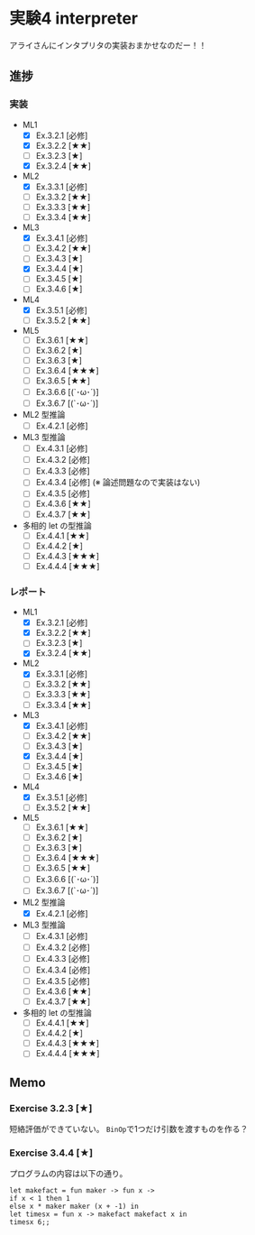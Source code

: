 # 実験4 interpreter

アライさんにインタプリタの実装おまかせなのだー！！

## 進捗
### 実装
- ML1
  * [x] Ex.3.2.1 [必修]
  * [x] Ex.3.2.2 [★★]
  * [ ] Ex.3.2.3 [★]
  * [x] Ex.3.2.4 [★★]
- ML2
  * [x] Ex.3.3.1 [必修]
  * [ ] Ex.3.3.2 [★★]
  * [ ] Ex.3.3.3 [★★]
  * [ ] Ex.3.3.4 [★★]
- ML3
  * [x] Ex.3.4.1 [必修]
  * [ ] Ex.3.4.2 [★★]
  * [ ] Ex.3.4.3 [★]
  * [x] Ex.3.4.4 [★]
  * [ ] Ex.3.4.5 [★]
  * [ ] Ex.3.4.6 [★]
- ML4
  * [x] Ex.3.5.1 [必修]
  * [ ] Ex.3.5.2 [★★]
- ML5
  * [ ] Ex.3.6.1 [★★]
  * [ ] Ex.3.6.2 [★]
  * [ ] Ex.3.6.3 [★]
  * [ ] Ex.3.6.4 [★★★]
  * [ ] Ex.3.6.5 [★★]
  * [ ] Ex.3.6.6 [(`･ω･´)]
  * [ ] Ex.3.6.7 [(`･ω･´)]
- ML2 型推論
  * [ ] Ex.4.2.1 [必修]
- ML3 型推論
  * [ ] Ex.4.3.1 [必修]
  * [ ] Ex.4.3.2 [必修]
  * [ ] Ex.4.3.3 [必修]
  * [ ] Ex.4.3.4 [必修] (※ 論述問題なので実装はない)
  * [ ] Ex.4.3.5 [必修]
  * [ ] Ex.4.3.6 [★★]
  * [ ] Ex.4.3.7 [★★]
- 多相的 let の型推論
  * [ ] Ex.4.4.1 [★★]
  * [ ] Ex.4.4.2 [★]
  * [ ] Ex.4.4.3 [★★★]
  * [ ] Ex.4.4.4 [★★★]

### レポート
- ML1
  * [x] Ex.3.2.1 [必修]
  * [x] Ex.3.2.2 [★★]
  * [ ] Ex.3.2.3 [★]
  * [x] Ex.3.2.4 [★★]
- ML2
  * [x] Ex.3.3.1 [必修]
  * [ ] Ex.3.3.2 [★★]
  * [ ] Ex.3.3.3 [★★]
  * [ ] Ex.3.3.4 [★★]
- ML3
  * [x] Ex.3.4.1 [必修]
  * [ ] Ex.3.4.2 [★★]
  * [ ] Ex.3.4.3 [★]
  * [x] Ex.3.4.4 [★]
  * [ ] Ex.3.4.5 [★]
  * [ ] Ex.3.4.6 [★]
- ML4
  * [x] Ex.3.5.1 [必修]
  * [ ] Ex.3.5.2 [★★]
- ML5
  * [ ] Ex.3.6.1 [★★]
  * [ ] Ex.3.6.2 [★]
  * [ ] Ex.3.6.3 [★]
  * [ ] Ex.3.6.4 [★★★]
  * [ ] Ex.3.6.5 [★★]
  * [ ] Ex.3.6.6 [(`･ω･´)]
  * [ ] Ex.3.6.7 [(`･ω･´)]
- ML2 型推論
  * [x] Ex.4.2.1 [必修]
- ML3 型推論
  * [ ] Ex.4.3.1 [必修]
  * [ ] Ex.4.3.2 [必修]
  * [ ] Ex.4.3.3 [必修]
  * [ ] Ex.4.3.4 [必修] 
  * [ ] Ex.4.3.5 [必修]
  * [ ] Ex.4.3.6 [★★]
  * [ ] Ex.4.3.7 [★★]
- 多相的 let の型推論
  * [ ] Ex.4.4.1 [★★]
  * [ ] Ex.4.4.2 [★]
  * [ ] Ex.4.4.3 [★★★]
  * [ ] Ex.4.4.4 [★★★]

## Memo
### Exercise 3.2.3 [★]
短絡評価ができていない。
`BinOp`で1つだけ引数を渡すものを作る？

### Exercise 3.4.4 [★]
プログラムの内容は以下の通り。

```
let makefact = fun maker -> fun x -> 
if x < 1 then 1
else x * maker maker (x + -1) in
let timesx = fun x -> makefact makefact x in
timesx 6;;
```